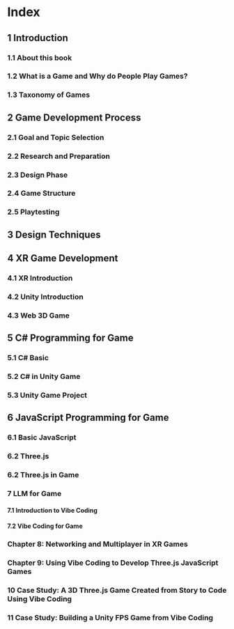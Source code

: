 # Index
## 1 Introduction
### 1.1 About this book
### 1.2 What is a Game and Why do People Play Games?
### 1.3 Taxonomy of Games

## 2 Game Development Process
### 2.1 Goal and Topic Selection
### 2.2 Research and Preparation
### 2.3 Design Phase
### 2.4 Game Structure
### 2.5 Playtesting

## 3 Design Techniques


## 4 XR Game Development
### 4.1 XR Introduction
### 4.2 Unity Introduction
### 4.3 Web 3D Game


## 5 C# Programming for Game
### 5.1 C# Basic
### 5.2 C# in Unity Game
### 5.3 Unity Game Project

## 6 JavaScript Programming for Game
### 6.1 Basic JavaScript
### 6.2 Three.js
### 6.2 Three.js in Game 

### 7 LLM for Game
#### 7.1 Introduction to Vibe Coding
#### 7.2 Vibe Coding for Game

### Chapter 8: Networking and Multiplayer in XR Games

### Chapter 9: Using Vibe Coding to Develop Three.js JavaScript Games 


### 10 Case Study: A 3D Three.js Game Created from Story to Code Using Vibe Coding

### 11 Case Study: Building a Unity FPS Game from Vibe Coding